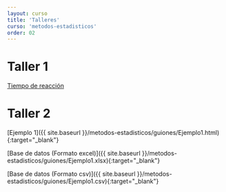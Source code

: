 ```yaml
---
layout: curso
title: 'Talleres'
curso: 'metodos-estadisticos'
order: 02
---
```


# Taller 1
[Tiempo de reacción](http://www.humanbenchmark.com/tests/reactiontime)

# Taller 2
[Ejemplo 1]({{ site.baseurl }}/metodos-estadisticos/guiones/Ejemplo1.html){:target="_blank"}

[Base de datos (Formato excel)]({{ site.baseurl }}/metodos-estadisticos/guiones/Ejemplo1.xlsx){:target="_blank"}

[Base de datos (Formato csv)]({{ site.baseurl }}/metodos-estadisticos/guiones/Ejemplo1.csv){:target="_blank"}

